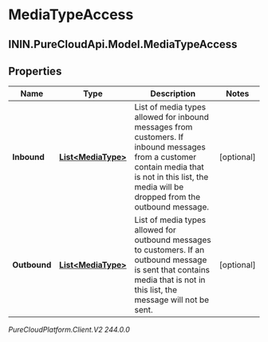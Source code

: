 # MediaTypeAccess

## ININ.PureCloudApi.Model.MediaTypeAccess

## Properties

|Name | Type | Description | Notes|
|------------ | ------------- | ------------- | -------------|
| **Inbound** | [**List&lt;MediaType&gt;**](MediaType) | List of media types allowed for inbound messages from customers. If inbound messages from a customer contain media that is not in this list, the media will be dropped from the outbound message. | [optional] |
| **Outbound** | [**List&lt;MediaType&gt;**](MediaType) | List of media types allowed for outbound messages to customers. If an outbound message is sent that contains media that is not in this list, the message will not be sent. | [optional] |



_PureCloudPlatform.Client.V2 244.0.0_
